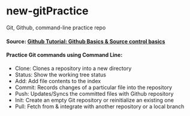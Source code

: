 # new-gitPractice
Git, Github, command-line practice repo <br/>

#### Source: [Github Tutorial: Github Basics & Source control basics](https://www.youtube.com/watch?v=0fKg7e37bQE)

#### Practice Git commands using Command Line:

* Clone:  Clones a repository into a new directory
* Status: Show the working tree status
* Add: Add file contents to the index
* Commit: Records changes of a particular file into the repository
* Push: Updates/Syncs the committed files with Github repository
* Init: Create an empty Git repository or reinitialize an existing one
* Pull: Fetch from & integrate with another repository or a local branch

